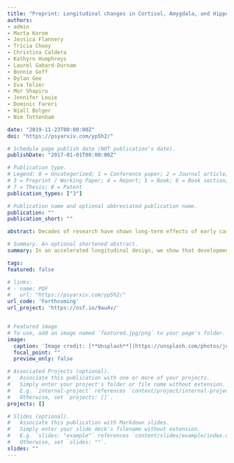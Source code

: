 ```yaml
---
title: "Preprint: Longitudinal changes in Cortisol, Amygdala, and Hippocampus Development following early caregiving adversity"
authors:
- admin
- Marta Korom
- Jessica Flannery 
- Tricia Chooy
- Christina Caldera
- Kathyrn Humphreys
- Laurel Gabard-Durnam
- Bonnie Goff
- Dylan Gee
- Eva Telzer
- Mor Shapiro
- Jennifer Louie
- Dominic Fareri
- Niall Bolger
- Nim Tottenham

date: "2019-11-23T00:00:00Z"
doi: "https://psyarxiv.com/yp5h2/"

# Schedule page publish date (NOT publication's date).
publishDate: "2017-01-01T00:00:00Z"

# Publication type.
# Legend: 0 = Uncategorized; 1 = Conference paper; 2 = Journal article;
# 3 = Preprint / Working Paper; 4 = Report; 5 = Book; 6 = Book section;
# 7 = Thesis; 8 = Patent
publication_types: ["3"]

# Publication name and optional abbreviated publication name.
publication: ""
publication_short: ""

abstract: Decades of research have shown long-term effects of early caregiving adversity on stress-responsive neurobiology (e.g. stress physiology, amygdala, hippocampus). Although stress physiology and limbic brain regions undergo significant maturational change during childhood and adolescence, and reciprocally influence each other, the effects of early caregiving adversity on these developmental processes is not well understood. In the current study, we used an accelerated longitudinal design to assess the development of stress physiology, amygdala volume, and hippocampal volume following early institutional care. Previously Institutionalized (PI) and comparison youth (N = 254, ages 4-20 years old) completed 1-3 waves of data collection, each spaced 2 years apart, for diurnal cortisol (N = 240, 381 diurnal datasets), structural MRI (N = 157, 307 scans) and parent-reported internalizing symptoms (N = 133, 227 time points). We observed a developmental shift in waking cortisol in the PI group, with blunted levels in childhood and heightened levels in late adolescence. PI history was associated with reduced hippocampal volume and reduced growth of the amygdala, resulting in smaller volumes by adolescence. Results also suggested feed-forward brain-to-hormone mechanisms, such that both amygdala and hippocampal volumes were prospectively associated with waking cortisol levels two years later. Finally, amygdala and hippocampal volumes were independently associated with internalizing scores across the entire sample. These results indicate that adversity-related phenotypes are not stationary during development but instead exhibit dynamic and interdependent changes from early childhood to early adulthood.

# Summary. An optional shortened abstract.
summary: In an accelerated longitudinal design, we show that development of stress physiology and limbic brain volume is dynamic following early caregiving adversity. Specifically, we show that effects of early caregiving adversity on cortisol and amygdala volume change with age, whereas hippocampal volume reductions are consistent from childhood to adolescence. Limbic brain volume was also associated with future waking cortisol and concurrent internalizing symptoms.  

tags:
featured: false

# links:
# - name: PDF
#   url: "https://psyarxiv.com/yp5h2/"
url_code: 'Forthcoming'
url_project: 'https://osf.io/9au4v/'


# Featured image
# To use, add an image named `featured.jpg/png` to your page's folder. 
image:
  caption: 'Image credit: [**Unsplash**](https://unsplash.com/photos/jdD8gXaTZsc)'
  focal_point: ""
  preview_only: false

# Associated Projects (optional).
#   Associate this publication with one or more of your projects.
#   Simply enter your project's folder or file name without extension.
#   E.g. `internal-project` references `content/project/internal-project/index.md`.
#   Otherwise, set `projects: []`.
projects: []

# Slides (optional).
#   Associate this publication with Markdown slides.
#   Simply enter your slide deck's filename without extension.
#   E.g. `slides: "example"` references `content/slides/example/index.md`.
#   Otherwise, set `slides: ""`.
slides: ""
---
```

